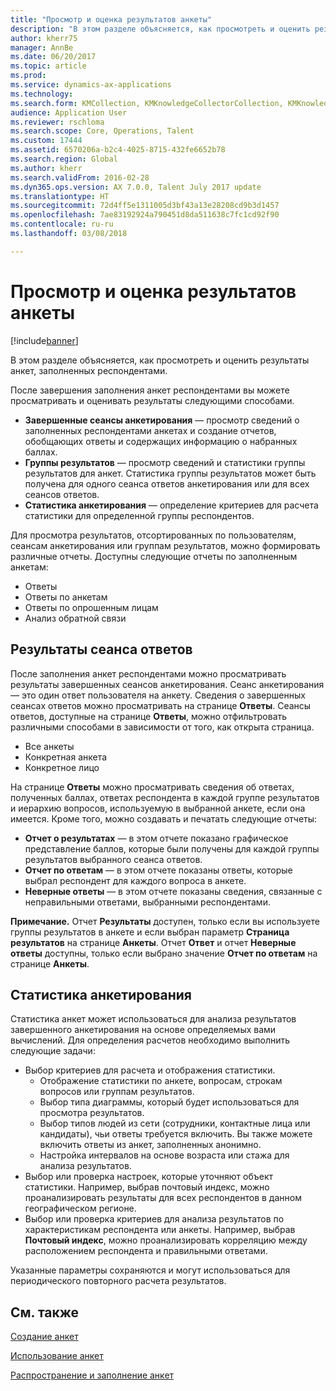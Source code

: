 ```yaml
---
title: "Просмотр и оценка результатов анкеты"
description: "В этом разделе объясняется, как просмотреть и оценить результаты анкет, заполненных респондентами."
author: kherr75
manager: AnnBe
ms.date: 06/20/2017
ms.topic: article
ms.prod: 
ms.service: dynamics-ax-applications
ms.technology: 
ms.search.form: KMCollection, KMKnowledgeCollectorCollection, KMKnowledgeCollectorUserResults
audience: Application User
ms.reviewer: rschloma
ms.search.scope: Core, Operations, Talent
ms.custom: 17444
ms.assetid: 6570206a-b2c4-4025-8715-432fe6652b78
ms.search.region: Global
ms.author: kherr
ms.search.validFrom: 2016-02-28
ms.dyn365.ops.version: AX 7.0.0, Talent July 2017 update
ms.translationtype: HT
ms.sourcegitcommit: 72d4ff5e1311005d3bf43a13e28208cd9b3d1457
ms.openlocfilehash: 7ae83192924a790451d8da511638c7fc1cd92f90
ms.contentlocale: ru-ru
ms.lasthandoff: 03/08/2018

---
```


# <a name="view-and-evaluate-the-results-of-a-questionnaire"></a>Просмотр и оценка результатов анкеты

[!include[banner](includes/banner.md)]

В этом разделе объясняется, как просмотреть и оценить результаты анкет, заполненных респондентами. 

После завершения заполнения анкет респондентами вы можете просматривать и оценивать результаты следующими способами.

-   **Завершенные сеансы анкетирования** — просмотр сведений о заполненных респондентами анкетах и создание отчетов, обобщающих ответы и содержащих информацию о набранных баллах.
-   **Группы результатов** — просмотр сведений и статистики группы результатов для анкет. Статистика группы результатов может быть получена для одного сеанса ответов анкетирования или для всех сеансов ответов.
-   **Статистика анкетирования** — определение критериев для расчета статистики для определенной группы респондентов.

Для просмотра результатов, отсортированных по пользователям, сеансам анкетирования или группам результатов, можно формировать различные отчеты. Доступны следующие отчеты по заполненным анкетам:

-   Ответы
-   Ответы по анкетам
-   Ответы по опрошенным лицам
-   Анализ обратной связи

## <a name="answer-session-results"></a>Результаты сеанса ответов
После заполнения анкет респондентами можно просматривать результаты завершенных сеансов анкетирования. Сеанс анкетирования — это один ответ пользователя на анкету. Сведения о завершенных сеансах ответов можно просматривать на странице **Ответы**. Сеансы ответов, доступные на странице **Ответы**, можно отфильтровать различными способами в зависимости от того, как открыта страница.

-   Все анкеты
-   Конкретная анкета
-   Конкретное лицо

На странице **Ответы** можно просматривать сведения об ответах, полученных баллах, ответах респондента в каждой группе результатов и иерархию вопросов, используемую в выбранной анкете, если она имеется. Кроме того, можно создавать и печатать следующие отчеты:

-   **Отчет о результатах** — в этом отчете показано графическое представление баллов, которые были получены для каждой группы результатов выбранного сеанса ответов.
-   **Отчет по ответам** — в этом отчете показаны ответы, которые выбрал респондент для каждого вопроса в анкете.
-   **Неверные ответы** — в этом отчете показаны сведения, связанные с неправильными ответами, выбранными респондентами.

**Примечание.** Отчет **Результаты** доступен, только если вы используете группы результатов в анкете и если выбран параметр **Страница результатов** на странице **Анкеты**. Отчет **Ответ** и отчет **Неверные ответы** доступны, только если выбрано значение **Отчет по ответам** на странице **Анкеты**.

## <a name="questionnaire-statistics"></a>Статистика анкетирования
Статистика анкет может использоваться для анализа результатов завершенного анкетирования на основе определяемых вами вычислений. Для определения расчетов необходимо выполнить следующие задачи:

-   Выбор критериев для расчета и отображения статистики.
    -   Отображение статистики по анкете, вопросам, строкам вопросов или группам результатов.
    -   Выбор типа диаграммы, который будет использоваться для просмотра результатов.
    -   Выбор типов людей из сети (сотрудники, контактные лица или кандидаты), чьи ответы требуется включить. Вы также можете включить ответы из анкет, заполненных анонимно.
    -   Настройка интервалов на основе возраста или стажа для анализа результатов.
-   Выбор или проверка настроек, которые уточняют объект статистики. Например, выбрав почтовый индекс, можно проанализировать результаты для всех респондентов в данном географическом регионе.
-   Выбор или проверка критериев для анализа результатов по характеристикам респондента или анкеты. Например, выбрав **Почтовый индекс**, можно проанализировать корреляцию между расположением респондента и правильными ответами.

Указанные параметры сохраняются и могут использоваться для периодического повторного расчета результатов.

<a name="see-also"></a>См. также
--------

[Создание анкет](design-questionnaires.md)

[Использование анкет](questionnaires.md)

[Распространение и заполнение анкет](distribute-questionnaires.md)


